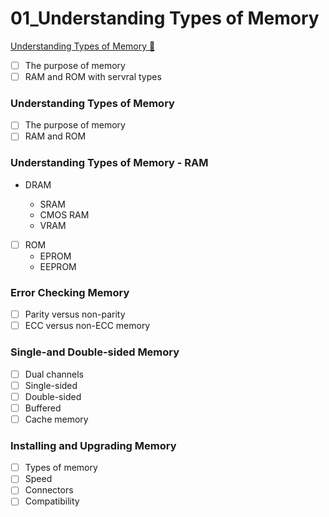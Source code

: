 # 01_Understanding Types of Memory

[Understanding Types of Memory &#128279;](https://alison.com/topic/learn/84196/topic-a)

- [ ] The purpose of memory
- [ ] RAM and ROM with servral types

### Understanding Types of Memory

- [ ] The purpose of memory
- [ ] RAM and ROM

### Understanding Types of Memory - RAM

- DRAM

  - SRAM
  - CMOS RAM
  - VRAM

- [ ] ROM
  - EPROM
  - EEPROM

### Error Checking Memory

- [ ] Parity versus non-parity
- [ ] ECC versus non-ECC memory

### Single-and Double-sided Memory

- [ ] Dual channels
- [ ] Single-sided
- [ ] Double-sided
- [ ] Buffered
- [ ] Cache memory

### Installing and Upgrading Memory

- [ ] Types of memory
- [ ] Speed
- [ ] Connectors
- [ ] Compatibility
